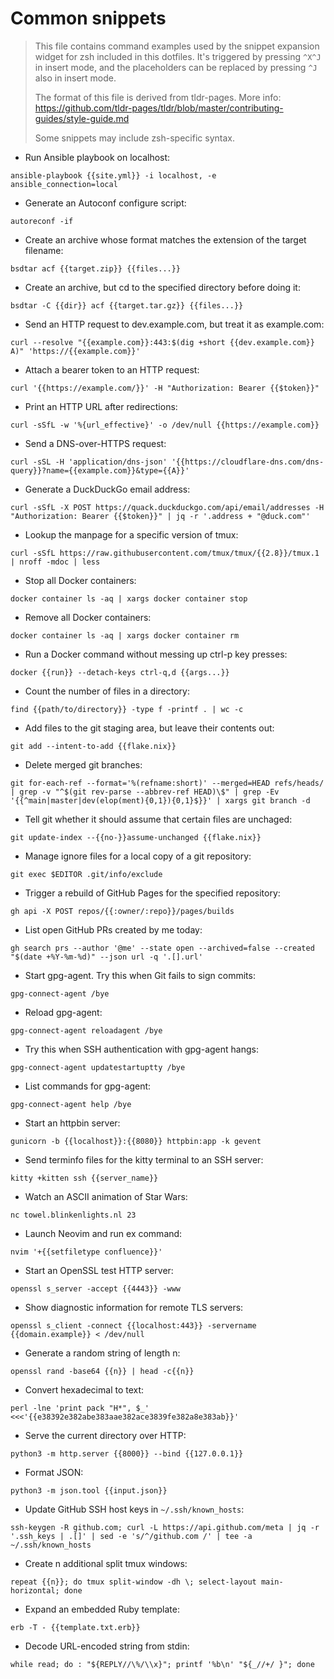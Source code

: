 # Common snippets

> This file contains command examples used by the snippet expansion widget for
> zsh included in this dotfiles. It's triggered by pressing `^X^J` in insert
> mode, and the placeholders can be replaced by pressing `^J` also in insert
> mode.
>
> The format of this file is derived from tldr-pages. More info:
> <https://github.com/tldr-pages/tldr/blob/master/contributing-guides/style-guide.md>
>
> Some snippets may include zsh-specific syntax.

- Run Ansible playbook on localhost:

`ansible-playbook {{site.yml}} -i localhost, -e ansible_connection=local`

- Generate an Autoconf configure script:

`autoreconf -if`

- Create an archive whose format matches the extension of the target filename:

`bsdtar acf {{target.zip}} {{files...}}`

- Create an archive, but cd to the specified directory before doing it:

`bsdtar -C {{dir}} acf {{target.tar.gz}} {{files...}}`

- Send an HTTP request to dev.example.com, but treat it as example.com:

`curl --resolve "{{example.com}}:443:$(dig +short {{dev.example.com}} A)" 'https://{{example.com}}'`

- Attach a bearer token to an HTTP request:

`curl '{{https://example.com/}}' -H "Authorization: Bearer {{$token}}"`

- Print an HTTP URL after redirections:

`curl -sSfL -w '%{url_effective}' -o /dev/null {{https://example.com}}`

- Send a DNS-over-HTTPS request:

`curl -sSL -H 'application/dns-json' '{{https://cloudflare-dns.com/dns-query}}?name={{example.com}}&type={{A}}'`

- Generate a DuckDuckGo email address:

`curl -sSfL -X POST https://quack.duckduckgo.com/api/email/addresses -H "Authorization: Bearer {{$token}}" | jq -r '.address + "@duck.com"'`

- Lookup the manpage for a specific version of tmux:

`curl -sSfL https://raw.githubusercontent.com/tmux/tmux/{{2.8}}/tmux.1 | nroff -mdoc | less`

- Stop all Docker containers:

`docker container ls -aq | xargs docker container stop`

- Remove all Docker containers:

`docker container ls -aq | xargs docker container rm`

- Run a Docker command without messing up ctrl-p key presses:

`docker {{run}} --detach-keys ctrl-q,d {{args...}}`

- Count the number of files in a directory:

`find {{path/to/directory}} -type f -printf . | wc -c`

- Add files to the git staging area, but leave their contents out:

`git add --intent-to-add {{flake.nix}}`

- Delete merged git branches:

`git for-each-ref --format='%(refname:short)' --merged=HEAD refs/heads/ | grep -v "^$(git rev-parse --abbrev-ref HEAD)\$" | grep -Ev '{{^main|master|dev(elop(ment){0,1}){0,1}$}}' | xargs git branch -d`

- Tell git whether it should assume that certain files are unchaged:

`git update-index --{{no-}}assume-unchanged {{flake.nix}}`

- Manage ignore files for a local copy of a git repository:

`git exec $EDITOR .git/info/exclude`

- Trigger a rebuild of GitHub Pages for the specified repository:

`gh api -X POST repos/{{:owner/:repo}}/pages/builds`

- List open GitHub PRs created by me today:

`gh search prs --author '@me' --state open --archived=false --created "$(date +%Y-%m-%d)" --json url -q '.[].url'`

- Start gpg-agent. Try this when Git fails to sign commits:

`gpg-connect-agent /bye`

- Reload gpg-agent:

`gpg-connect-agent reloadagent /bye`

- Try this when SSH authentication with gpg-agent hangs:

`gpg-connect-agent updatestartuptty /bye`

- List commands for gpg-agent:

`gpg-connect-agent help /bye`

- Start an httpbin server:

`gunicorn -b {{localhost}}:{{8080}} httpbin:app -k gevent`

- Send terminfo files for the kitty terminal to an SSH server:

`kitty +kitten ssh {{server_name}}`

- Watch an ASCII animation of Star Wars:

`nc towel.blinkenlights.nl 23`

- Launch Neovim and run ex command:

`nvim '+{{setfiletype confluence}}'`

- Start an OpenSSL test HTTP server:

`openssl s_server -accept {{4443}} -www`

- Show diagnostic information for remote TLS servers:

`openssl s_client -connect {{localhost:443}} -servername {{domain.example}} < /dev/null`

- Generate a random string of length n:

`openssl rand -base64 {{n}} | head -c{{n}}`

- Convert hexadecimal to text:

`perl -lne 'print pack "H*", $_' <<<'{{e38392e382abe383aae382ace3839fe382a8e383ab}}'`

- Serve the current directory over HTTP:

`python3 -m http.server {{8000}} --bind {{127.0.0.1}}`

- Format JSON:

`python3 -m json.tool {{input.json}}`

- Update GitHub SSH host keys in `~/.ssh/known_hosts`:

`ssh-keygen -R github.com; curl -L https://api.github.com/meta | jq -r '.ssh_keys | .[]' | sed -e 's/^/github.com /' | tee -a ~/.ssh/known_hosts`

- Create n additional split tmux windows:

`repeat {{n}}; do tmux split-window -dh \; select-layout main-horizontal; done`

- Expand an embedded Ruby template:

`erb -T - {{template.txt.erb}}`

- Decode URL-encoded string from stdin:

`while read; do : "${REPLY//\%/\\x}"; printf '%b\n' "${_//+/ }"; done`
